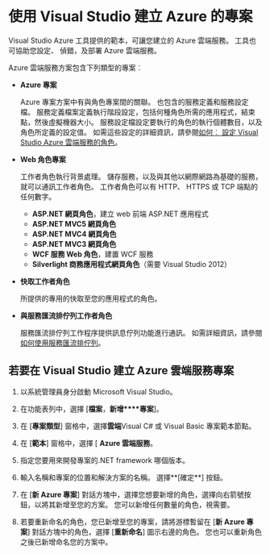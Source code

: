 <properties
   pageTitle="使用 Visual Studio 建立的 Azure 專案 |Microsoft Azure"
   description="使用 Visual Studio 建立 Azure 的專案"
   services="visual-studio-online"
   documentationCenter="na"
   authors="TomArcher"
   manager="douge"
   editor="" />
<tags
   ms.service="multiple"
   ms.devlang="multiple"
   ms.topic="article"
   ms.tgt_pltfrm="na"
   ms.workload="na"
   ms.date="08/15/2016"
   ms.author="tarcher" />

# <a name="creating-an-azure-project-with-visual-studio"></a>使用 Visual Studio 建立 Azure 的專案

Visual Studio Azure 工具提供的範本，可讓您建立的 Azure 雲端服務。 工具也可協助您設定、 偵錯，及部署 Azure 雲端服務。

Azure 雲端服務方案包含下列類型的專案︰

- **Azure 專案**

    Azure 專案方案中有與角色專案間的關聯。 也包含的服務定義和服務設定檔。 服務定義檔案定義執行階段設定，包括何種角色所需的應用程式，結束點，然後虛擬機器大小。 服務設定檔設定要執行的角色的執行個體數目，以及角色所定義的設定值。 如需這些設定的詳細資訊，請參閱[如何︰ 設定 Visual Studio Azure 雲端服務的角色](vs-azure-tools-configure-roles-for-cloud-service.md)。

- **Web 角色專案**

    工作者角色執行背景處理。 儲存服務，以及與其他以網際網路為基礎的服務，就可以通訊工作者角色。 工作者角色可以有 HTTP、 HTTPS 或 TCP 端點的任何數字。

    - **ASP.NET 網頁角色**，建立 web 前端 ASP.NET 應用程式
    - **ASP.NET MVC5 網頁角色**
    - **ASP.NET MVC4 網頁角色**
    - **ASP.NET MVC3 網頁角色**
    - **WCF 服務 Web 角色**，建置 WCF 服務
    - **Silverlight 商務應用程式網頁角色**（需要 Visual Studio 2012）

- **快取工作者角色**

    所提供的專用的快取至您的應用程式的角色。

- **與服務匯流排佇列工作者角色**

    服務匯流排佇列工作程序提供訊息佇列功能進行通訊。 如需詳細資訊，請參閱[如何使用服務匯流排佇列](http://go.microsoft.com/fwlink/?LinkId=260560)。

## <a name="to-create-an-azure-cloud-service-project-in-visual-studio"></a>若要在 Visual Studio 建立 Azure 雲端服務專案

1. 以系統管理員身分啟動 Microsoft Visual Studio。

1. 在功能表列中，選擇 [**檔案**，**新增****專案**]。

1. 在 [**專案類型**] 窗格中，選擇**雲端**Visual C# 或 Visual Basic 專案範本節點。

1. 在 [**範本**] 窗格中，選擇 [ **Azure 雲端服務**。

1. 指定您要用來開發專案的.NET framework 哪個版本。

1. 輸入名稱和專案的位置和解決方案的名稱。 選擇**[確定**] 按鈕。

1. 在 [**新 Azure 專案**] 對話方塊中，選擇您想要新增的角色，選擇向右箭號按鈕，以將其新增至您的方案。 您可以新增任何數量的角色，視需要。

1. 若要重新命名的角色，您已新增至您的專案，請將游標暫留在 [**新 Azure 專案**] 對話方塊中的角色，選擇 [**重新命名**] 圖示右邊的角色。 您也可以重新角色之後已新增命名您的方案中。
